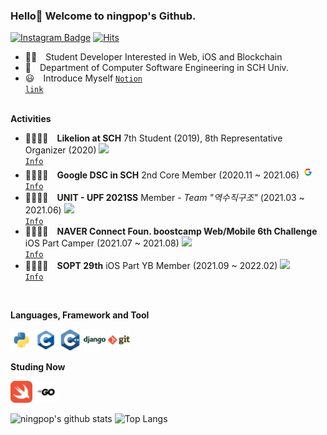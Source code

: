 ### Hello👋 Welcome to ningpop's Github.

<!--
**ningpop/ningpop** is a ✨ _special_ ✨ repository because its `README.md` (this file) appears on your GitHub profile.-->

[![Instagram Badge](https://img.shields.io/badge/Instagram-ff69b4?style=flat-square&logo=instagram&logoColor=white&link=https://www.instagram.com/ningpop_/)](https://www.instagram.com/ningpop_/)
[![Hits](https://hits.seeyoufarm.com/api/count/incr/badge.svg?url=https%3A%2F%2Fgithub.com%2Fningpop&count_bg=%23D8A0F1&title_bg=%23555555&icon=&icon_color=%23E7E7E7&title=hits&edge_flat=false)](https://hits.seeyoufarm.com)

- 👨‍💻&emsp;Student Developer Interested in Web, iOS and Blockchain
- 📝&emsp;Department of Computer Software Engineering in SCH Univ.
- 😃&emsp;Introduce Myself <code>[Notion link](https://www.notion.so/ningpop/aa39cfee0d664cca80b5876da3cc0184)</code><br><br>

**Activities**
- 👨‍👩‍👧‍👦&emsp;**Likelion at SCH** 7th Student (2019), 8th Representative Organizer (2020) <code><a href="https://www.likelion.net/"><img height="20" src="https://oopy.lazyrockets.com/api/rest/cdn/image/a1ea1add-8fec-4f53-92f1-1e08abf04a19.png"> Info</a></code>
- 👨‍👩‍👧‍👦&emsp;**Google DSC in SCH** 2nd Core Member (2020.11 ~ 2021.06) 
<code><a href="https://gdsc.community.dev/"><img height="20" src="https://raw.githubusercontent.com/github/explore/80688e429a7d4ef2fca1e82350fe8e3517d3494d/topics/google/google.png"> Info</a></code>
- 👨‍👩‍👧‍👦&emsp;**UNIT - UPF 2021SS** Member - *Team "역수직구조"* (2021.03 ~ 2021.06) 
<code><a href="https://www.unit.center/upf"><img height="20" src="https://oopy.lazyrockets.com/api/v2/notion/image?src=https%3A%2F%2Fs3-us-west-2.amazonaws.com%2Fsecure.notion-static.com%2F3a2b680f-0826-4529-b9c1-4e4dc244392f%2FUPF2021SS_logo.png&blockId=e3937290-f945-4dcf-a76b-b539a281aaaf&width=256"> Info</a></code>
- 👨‍👩‍👧‍👦&emsp;**NAVER Connect Foun. boostcamp Web/Mobile 6th Challenge** iOS Part Camper (2021.07 ~ 2021.08) 
<code><a href="https://boostcamp.connect.or.kr/"><img height="20" src="https://noticon-static.tammolo.com/dgggcrkxq/image/upload/v1626416868/noticon/ikaacptqt1lbwhfcg8f2.png"> Info</a></code>
- 👨‍👩‍👧‍👦&emsp;**SOPT 29th** iOS Part YB Member (2021.09 ~ 2022.02) 
<code><a href="http://sopt.org/wp/"><img height="20" src="http://sopt.org/wp/wp-content/uploads/2014/01/main_logo-1.png"> Info</a></code>
<br>

**Languages, Framework and Tool**

<code><img height="35" src="https://raw.githubusercontent.com/github/explore/80688e429a7d4ef2fca1e82350fe8e3517d3494d/topics/python/python.png"></code>
<code><img height="35" src="https://raw.githubusercontent.com/github/explore/80688e429a7d4ef2fca1e82350fe8e3517d3494d/topics/c/c.png"></code>
<code><img height="35" src="https://raw.githubusercontent.com/github/explore/80688e429a7d4ef2fca1e82350fe8e3517d3494d/topics/cpp/cpp.png"></code>
<code><img height="35" src="https://raw.githubusercontent.com/github/explore/80688e429a7d4ef2fca1e82350fe8e3517d3494d/topics/django/django.png"></code>
<code><img height="35" src="https://raw.githubusercontent.com/github/explore/80688e429a7d4ef2fca1e82350fe8e3517d3494d/topics/git/git.png"></code>

**Studing Now**

<code><img height="35" src="https://raw.githubusercontent.com/github/explore/80688e429a7d4ef2fca1e82350fe8e3517d3494d/topics/swift/swift.png"></code>
<code><img height="35" src="https://raw.githubusercontent.com/github/explore/80688e429a7d4ef2fca1e82350fe8e3517d3494d/topics/go/go.png"></code>


![ningpop's github stats](https://github-readme-stats.vercel.app/api?username=ningpop&theme=buefy&show_icons=true&hide_border=true)
![Top Langs](https://github-readme-stats.vercel.app/api/top-langs/?username=ningpop&layout=compact)
